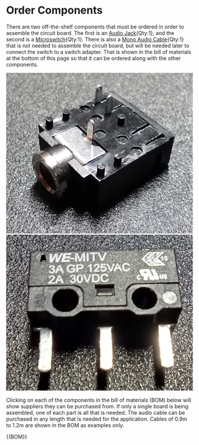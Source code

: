 [Audio Jack]:Parts.yaml#MonoJackHDR_3.5mm
[Microswitch]:Parts.yaml#Microswitch
[Mono Audio Cable]:Parts.yaml#MonoAudioCable
# Order Components

There are two off-the-shelf components that must be ordered in order to assemble the circuit board. The first is an [Audio Jack]{Qty:1}, and the second is a [Microswitch]{Qty:1}. There is also a [Mono Audio Cable]{Qty:1} that is not needed to assemble the circuit board, but will be needed later to connect the switch to a switch adapter. That is shown in the bill of materials at the bottom of this page so that it can be ordered along with the other components.

![Audio Jack](../images/electrical_audio_jack.jpg)
![Micro switch](../images/electrical_microswitch.jpg)

Clicking on each of the components in the bill of materials (BOM) below will show suppliers they can be purchased from. If only a single board is being assembled, one of each part is all that is needed. The audio cable can be purchased in any length that is needed for the application. Cables of 0.9m to 1.2m are shown in the BOM as examples only.

{{BOM}}
